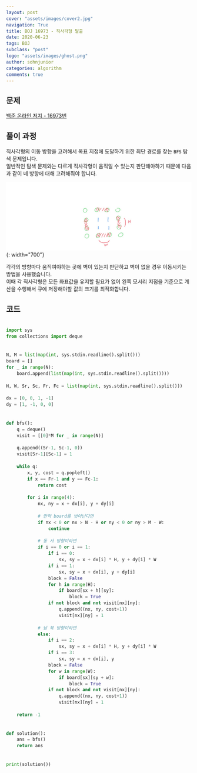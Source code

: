 ```yaml
---
layout: post
cover: "assets/images/cover2.jpg"
navigation: True
title: BOJ 16973 - 직사각형 탈출
date: 2020-06-23
tags: BOJ
subclass: "post"
logo: "assets/images/ghost.png"
author: sohnjunior
categories: algorithm
comments: true
---
```


## 문제

[백준 온라인 저지 - 16973번](https://www.acmicpc.net/problem/16973)

## 풀이 과정

직사각형의 이동 방향을 고려해서 목표 지점에 도달하기 위한 최단 경로를 찾는 `BFS` 탐색 문제입니다. <br>
일반적인 탐색 문제와는 다르게 직사각형이 움직일 수 있는지 판단해야하기 때문에 다음과 같이 네 방향에 대해 고려해줘야 합니다. <br>

![이미지](/assets/images/boj/boj-16973.jpg){: width="700"}

각각의 방향마다 움직여야하는 곳에 벽이 있는지 판단하고 벽이 없을 경우 이동시키는 방법을 사용했습니다. <br>
이때 각 직사각형은 모든 좌표값을 유지할 필요가 없이 왼쪽 모서리 지점을 기준으로 계산을 수행해서 큐에 저장해야할 값의 크기를 최적화합니다. <br>

## 코드

```python

import sys
from collections import deque


N, M = list(map(int, sys.stdin.readline().split()))
board = []
for _ in range(N):
    board.append(list(map(int, sys.stdin.readline().split())))

H, W, Sr, Sc, Fr, Fc = list(map(int, sys.stdin.readline().split()))

dx = [0, 0, 1, -1]
dy = [1, -1, 0, 0]


def bfs():
    q = deque()
    visit = [[0]*M for _ in range(N)]

    q.append((Sr-1, Sc-1, 0))
    visit[Sr-1][Sc-1] = 1

    while q:
        x, y, cost = q.popleft()
        if x == Fr-1 and y == Fc-1:
            return cost

        for i in range(4):
            nx, ny = x + dx[i], y + dy[i]

            # 만약 board를 벗아난다면
            if nx < 0 or nx > N - H or ny < 0 or ny > M - W:
                continue

            # 동 서 방향이라면
            if i == 0 or i == 1:
                if i == 0:
                    sx, sy = x + dx[i] * H, y + dy[i] * W
                if i == 1:
                    sx, sy = x + dx[i], y + dy[i]
                block = False
                for h in range(H):
                    if board[sx + h][sy]:
                        block = True
                if not block and not visit[nx][ny]:
                    q.append((nx, ny, cost+1))
                    visit[nx][ny] = 1

            # 남 북 방향이라면
            else:
                if i == 2:
                    sx, sy = x + dx[i] * H, y + dy[i] * W
                if i == 3:
                    sx, sy = x + dx[i], y
                block = False
                for w in range(W):
                    if board[sx][sy + w]:
                        block = True
                if not block and not visit[nx][ny]:
                    q.append((nx, ny, cost+1))
                    visit[nx][ny] = 1

    return -1


def solution():
    ans = bfs()
    return ans


print(solution())

```

